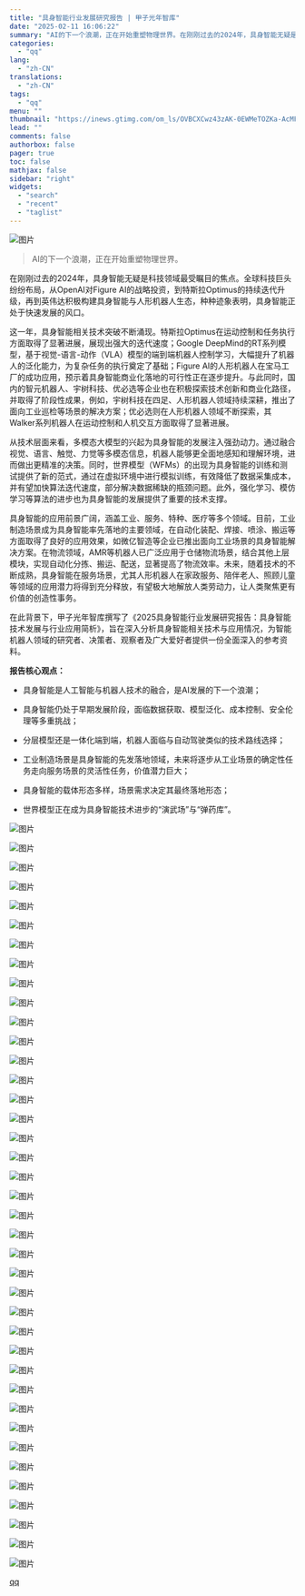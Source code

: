 ```yaml
---
title: "具身智能行业发展研究报告 | 甲子光年智库"
date: "2025-02-11 16:06:22"
summary: "AI的下一个浪潮，正在开始重塑物理世界。在刚刚过去的2024年，具身智能无疑是科技领域最受瞩目的焦点..."
categories:
  - "qq"
lang:
  - "zh-CN"
translations:
  - "zh-CN"
tags:
  - "qq"
menu: ""
thumbnail: "https://inews.gtimg.com/om_ls/OVBCXCwz43zAK-0EWMeTOZKa-AcMFrsBVmACoLhO28xjsAA_640360/0"
lead: ""
comments: false
authorbox: false
pager: true
toc: false
mathjax: false
sidebar: "right"
widgets:
  - "search"
  - "recent"
  - "taglist"
---
```


![图片](https://inews.gtimg.com/news_bt/OHeSnebcuSSNUPY8PtBGnCc9sobu87pcpRiCdzLWtZb1oAA/641)

> AI的下一个浪潮，正在开始重塑物理世界。

在刚刚过去的2024年，具身智能无疑是科技领域最受瞩目的焦点。全球科技巨头纷纷布局，从OpenAI对Figure AI的战略投资，到特斯拉Optimus的持续迭代升级，再到英伟达积极构建具身智能与人形机器人生态，种种迹象表明，具身智能正处于快速发展的风口。

这一年，具身智能相关技术突破不断涌现。特斯拉Optimus在运动控制和任务执行方面取得了显著进展，展现出强大的迭代速度；Google DeepMind的RT系列模型，基于视觉-语言-动作（VLA）模型的端到端机器人控制学习，大幅提升了机器人的泛化能力，为复杂任务的执行奠定了基础；Figure AI的人形机器人在宝马工厂的成功应用，预示着具身智能商业化落地的可行性正在逐步提升。与此同时，国内的智元机器人、宇树科技、优必选等企业也在积极探索技术创新和商业化路径，并取得了阶段性成果，例如，宇树科技在四足、人形机器人领域持续深耕，推出了面向工业巡检等场景的解决方案；优必选则在人形机器人领域不断探索，其Walker系列机器人在运动控制和人机交互方面取得了显著进展。

从技术层面来看，多模态大模型的兴起为具身智能的发展注入强劲动力。通过融合视觉、语言、触觉、力觉等多模态信息，机器人能够更全面地感知和理解环境，进而做出更精准的决策。同时，世界模型（WFMs）的出现为具身智能的训练和测试提供了新的范式，通过在虚拟环境中进行模拟训练，有效降低了数据采集成本，并有望加快算法迭代速度，部分解决数据稀缺的瓶颈问题。此外，强化学习、模仿学习等算法的进步也为具身智能的发展提供了重要的技术支撑。

具身智能的应用前景广阔，涵盖工业、服务、特种、医疗等多个领域。目前，工业制造场景成为具身智能率先落地的主要领域，在自动化装配、焊接、喷涂、搬运等方面取得了良好的应用效果，如微亿智造等企业已推出面向工业场景的具身智能解决方案。在物流领域，AMR等机器人已广泛应用于仓储物流场景，结合其他上层模块，实现自动化分拣、搬运、配送，显著提高了物流效率。未来，随着技术的不断成熟，具身智能在服务场景，尤其人形机器人在家政服务、陪伴老人、照顾儿童等领域的应用潜力将得到充分释放，有望极大地解放人类劳动力，让人类聚焦更有价值的创造性事务。

在此背景下，甲子光年智库撰写了《2025具身智能行业发展研究报告：具身智能技术发展与行业应用简析》，旨在深入分析具身智能相关技术与应用情况，为智能机器人领域的研究者、决策者、观察者及广大爱好者提供一份全面深入的参考资料。

**报告核心观点：**

* 具身智能是人工智能与机器人技术的融合，是AI发展的下一个浪潮；

* 具身智能仍处于早期发展阶段，面临数据获取、模型泛化、成本控制、安全伦理等多重挑战；

* 分层模型还是一体化端到端，机器人面临与自动驾驶类似的技术路线选择；

* 工业制造场景是具身智能的先发落地领域，未来将逐步从工业场景的确定性任务走向服务场景的灵活性任务，价值潜力巨大；

* 具身智能的载体形态多样，场景需求决定其最终落地形态；

* 世界模型正在成为具身智能技术进步的“演武场”与“弹药库”。

![图片](https://inews.gtimg.com/news_bt/OySIxZy0D6seSIu5yYIbDuoEPKxUGPmvL5xZ7rd2IEp5MAA/641)

![图片](https://inews.gtimg.com/news_bt/OJZXyb7KF0xQTcnjZ032fdTaV007OTRAaFy7SR8Y58vjMAA/641)

![图片](https://inews.gtimg.com/news_bt/OgP2R_ueoOl39tp8O_BitcMXhoruIl4yifIL3jKxcgDJYAA/641)

![图片](https://inews.gtimg.com/news_bt/OYKfEc6MslwcCmwZN9LRkYUS_ij-_Ev1Ntud8g2EkbUqYAA/641)

![图片](https://inews.gtimg.com/news_bt/O_bNdbm0tethH2z7v8xpaUrX6aiMjpwh31eQj_vRIELoEAA/641)

![图片](https://inews.gtimg.com/news_bt/OuHLLSxoiBe0MEElxBYr297vlxZJ5nBHiinHCb8mdnVUgAA/641)

![图片](https://inews.gtimg.com/news_bt/OQHKt6y3ovJaF9Kd_wJlc-wmuwkKl4SMyZ2kLW5ALuQIQAA/641)

![图片](https://inews.gtimg.com/news_bt/OWkZumRYnIg1b12lPHglOMFQyz38zP9hhzm7WFlAA9vcEAA/641)

![图片](https://inews.gtimg.com/news_bt/ODjU0_-bV-O26vFNZokwtQQBdT_gdRyAateG9l7h0ytw4AA/641)

![图片](https://inews.gtimg.com/news_bt/O4-T1US6b30PRCAifd-qe3U7PFQ0JlKiyRy1lJHqVJL8YAA/641)

![图片](https://inews.gtimg.com/news_bt/OeLJnEpJ30gp3b9MqvCj95vRGdVtv_E6NIzzU_AV3p6xoAA/641)

![图片](https://inews.gtimg.com/news_bt/OSbNbuLtpocsw57BrJCdmKvDGfAkUOyqQhZVnRIgZQSc4AA/641)

![图片](https://inews.gtimg.com/news_bt/ON90LN_-CYlyLv2J6SRY-Jo37YqD_sK3aHYK9gI3M7ntoAA/641)

![图片](https://inews.gtimg.com/news_bt/OtyepyfJ1AGfw_wLBP5V1bzwbUynMDkSEYRQqrR0pDF24AA/641)

![图片](https://inews.gtimg.com/news_bt/OuXPNOQ9YIL4x2sT7Vk_DCY4mHdk60Fr91nePDQX0ZU_sAA/641)

![图片](https://inews.gtimg.com/news_bt/OOQLAsPDsvDZVNXRkuRlr13Di0nTvO8VqIHRHG7X6nDjQAA/641)

![图片](https://inews.gtimg.com/news_bt/Ow0jDwsRQcw3h2POyjlvf5wFYysoDKsQQPobcwowDDgZcAA/641)

![图片](https://inews.gtimg.com/news_bt/OLZT9hqunF-K-uzbOCvxWRqikwDFOLOJ3P9dvuKoGH04IAA/641)

![图片](https://inews.gtimg.com/news_bt/O6rF5eMRYZO3PpbifZgYQF9UgDWaToumH1xjbC0Nzlv4YAA/641)

![图片](https://inews.gtimg.com/news_bt/O80KabqBV7KcY9uazY_lCGdLR3dfFYWOS6su2jO-hZ5JEAA/641)

![图片](https://inews.gtimg.com/news_bt/OXBNqzy2DSGboapUlUGYiwz-e74dg4Zzdr8W1g5s1vuMgAA/641)

![图片](https://inews.gtimg.com/news_bt/Ot39JemB574LIPn8gP65LtGT4qBdGWjWqMhTgLxzF5T2YAA/641)

![图片](https://inews.gtimg.com/news_bt/O-4CulvHpqJXZFDIf68peJUQEGxxoa5OPaPU3EgkdvN2IAA/641)

![图片](https://inews.gtimg.com/news_bt/O6-JSaq92bg-sBCLGPp6Ze8wqQvQQrSX5oCAMihGyEiPwAA/641)

![图片](https://inews.gtimg.com/news_bt/OZsAbIHu4wSxmB0Ex3nQD_Pz4_zJqSNqgFFFQWoi2fBJEAA/641)

![图片](https://inews.gtimg.com/news_bt/On5B5VHKACmE-F6RUursuQbuR_HBKjukWozB0R9ToMZ5gAA/641)

![图片](https://inews.gtimg.com/news_bt/O-PySvfDunbAJ3udf5LIu7Fzmrq7pT1CJMP9RVMI4GkbYAA/641)

![图片](https://inews.gtimg.com/news_bt/OMqH15nJYuBvuSRB3xUknpTQ88P4gvsa9w14hZ2fYdvloAA/641)

![图片](https://inews.gtimg.com/news_bt/OsTnuo9zkeSKLzZpxBKqkb3M69FS2dCk-eeF76n9SsvG0AA/641)

![图片](https://inews.gtimg.com/news_bt/O5wqL9sXg6gFtzUkuN_Y8er53bbJJDfGtrthRpmFMNqAkAA/641)

![图片](https://inews.gtimg.com/news_bt/OqMVMEx8Ts9v2GiUruFMSFenQa1MUYMGM9aFT6e25RtXcAA/641)

![图片](https://inews.gtimg.com/news_bt/O7OBXjHqys8qYPQaIooZMj4eShPHlY6vIpn5NxE4WnjA8AA/641)

![图片](https://inews.gtimg.com/news_bt/O9diPE1UD7C7kewsjqCgXbnNAw8dlZ9LQbFADaBiuqT5kAA/641)

![图片](https://inews.gtimg.com/news_bt/Okia2tAt8VxwX8Lq27XiAsUiW6K6zQJsGu1NO5-LR4r1sAA/641)

![图片](https://inews.gtimg.com/news_bt/OkKeN0p5g2EGOUj0NgbK3ItnCwMTaNIbVMdIYgHsRbrUoAA/641)

![图片](https://inews.gtimg.com/news_bt/OXv28V7jFhOFuUM8fiOlxyBTgISLbx9pKX9uISYsSUS_sAA/641)

![图片](https://inews.gtimg.com/news_bt/O565A5UMOVFKVmL8hrJe-c1CTcctKEdV9y7iVx1oJxPNMAA/641)

![图片](https://inews.gtimg.com/news_bt/O7kwMueeXrPOsJcidacb7ge6ZKvbw1kOv798cPlx_Ihr8AA/641)

![图片](https://inews.gtimg.com/news_bt/OxOPzRLO84iXQBXnctfYy4THSbtrMIGaD8_0YwWFjyh1wAA/641)

[qq](https://new.qq.com/rain/a/20250211A05TNE00)

